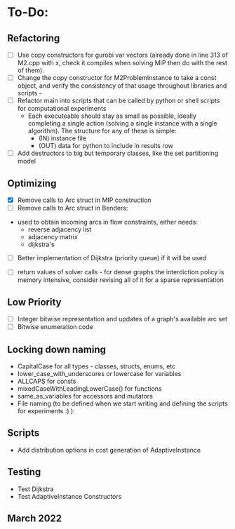 # To-Do: 

## Refactoring

- [ ] Use copy constructors for gurobi var vectors (already done in line 313 of M2.cpp with x, check it compiles when solving MIP then do with the rest of them).
- [ ] Change the copy constructor for M2ProblemInstance to take a const object, and verify the consistency of that usage throughout libraries and scripts - 
- [ ] Refactor main into scripts that can be called by python or shell scripts for computational experiments
    * Each executeable should stay as small as possible, ideally completing a single action (solving a single instance with a single algorithm). The structure for any of these is simple: 
        * (IN) instance file 
        * (OUT) data for python to include in results row
- [ ] Add destructors to big but temporary classes, like the set partitioning model

## Optimizing 

- [x] Remove calls to Arc struct in MIP construction 
- [ ] Remove calls to Arc struct in Benders: 
* used to obtain incoming arcs in flow constraints, either needs: 
    * reverse adjacency list
    * adjacency matrix 
    * dijkstra's 
- [ ] Better implementation of Dijkstra (priority queue) if it will be used 
- [ ] return values of solver calls - for dense graphs the interdiction policy is memory intensive, consider revising all of it for a sparse representation


## Low Priority

- [ ] Integer bitwise representation and updates of a graph's available arc set
- [ ] Bitwise enumeration code 

## Locking down naming
* CapitalCase for all types - classes, structs, enums, etc
* lower_case_with_underscores or lowercase for variables
* ALLCAPS for consts
* mixedCaseWithLeadingLowerCase() for functions
* same_as_variables for accessors and mutators
* File naming (to be defined when we start writing and defining the scripts for experiments :) ): 

## Scripts
* Add distribution options in cost generation of AdaptiveInstance


## Testing
* Test Dijkstra
* Test AdaptiveInstance Constructors

## March 2022


